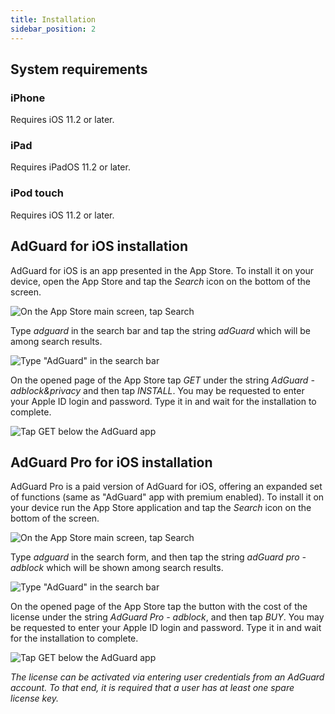 ```yaml
---
title: Installation
sidebar_position: 2
---
```


## System requirements

### iPhone

Requires iOS 11.2 or later.

### iPad

Requires iPadOS 11.2 or later.

### iPod touch

Requires iOS 11.2 or later.

## AdGuard for iOS installation

AdGuard for iOS is an app presented in the App Store. To install it on your device, open the App Store and tap the _Search_ icon on the bottom of the screen.

![On the App Store main screen, tap Search](https://cdn.adguard.com/public/Adguard/kb/installation/iOS/en/1.png)

Type _adguard_ in the search bar and tap the string _adGuard_ which will be among search results.

![Type "AdGuard" in the search bar](https://cdn.adguard.com/public/Adguard/kb/installation/iOS/en/2.png)

On the opened page of the App Store tap _GET_ under the string _AdGuard - adblock&privacy_ and then tap _INSTALL_. You may be requested to enter your Apple ID login and password. Type it in and wait for the installation to complete.

![Tap GET below the AdGuard app](https://cdn.adguard.com/public/Adguard/kb/installation/iOS/en/3.png)

## AdGuard Pro for iOS installation

AdGuard Pro is a paid version of AdGuard for iOS, offering an expanded set of functions (same as "AdGuard" app with premium enabled). To install it on your device run the App Store application and tap the _Search_ icon on the bottom of the screen.

![On the App Store main screen, tap Search](https://cdn.adguard.com/public/Adguard/kb/installation/iOS/en/1.png)

Type _adguard_ in the search form, and then tap the string _adGuard pro - adblock_ which will be shown among search results.

![Type "AdGuard" in the search bar](https://cdn.adguard.com/public/Adguard/kb/installation/iOS/en/2.png)

On the opened page of the App Store tap the button with the cost of the license under the string _AdGuard Pro - adblock_, and then tap _BUY_. You may be requested to enter your Apple ID login and password. Type it in and wait for the installation to complete.

![Tap GET below the AdGuard app](https://cdn.adguard.com/public/Adguard/kb/installation/iOS/en/3.png)

*The license can be activated via entering user credentials from an AdGuard account. To that end, it is required that a user has at least one spare license key.*